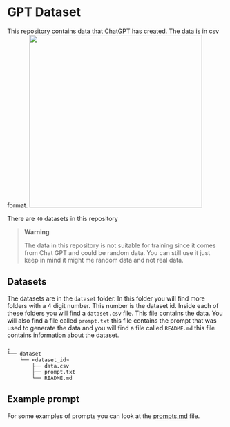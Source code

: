 # GPT Dataset
This repository contains data that ChatGPT has created. The data is in csv format.
<img src="https://i.insider.com/63ef9e660270b1001984d9ce?width=2000&format=jpeg&auto=webp" width=400>

There are `40` datasets in this repository

> **Warning**
>
> The data in this repository is not suitable for training since it comes from Chat GPT and could be random data. You can still use it just keep in mind it might me random data and not real data.

## Datasets
The datasets are in the `dataset` folder. In this folder you will find more folders with a 4 digit number. This number is the dataset id. Inside each of these folders you will find a `dataset.csv` file. This file contains the data. You will also find a file called `prompt.txt` this file contains the prompt that was used to generate the data and you will find a file called `README.md` this file contains information about the dataset.

```
.
└── dataset
    └── <dataset_id>
        ├── data.csv
        ├── prompt.txt
        └── README.md
```

## Example prompt

For some examples of prompts you can look at the [prompts.md](prompts.md) file.